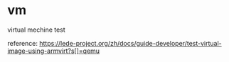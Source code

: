 # vm
virtual mechine test



reference:
https://lede-project.org/zh/docs/guide-developer/test-virtual-image-using-armvirt?s[]=qemu
